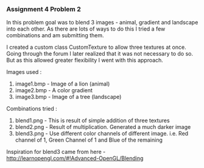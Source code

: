 ### Assignment 4 Problem 2

In this problem goal was to blend 3 images - animal, gradient and landscape into each other. As there are lots of ways to do this I tried a few combinations and am submitting them.

I created a custom class CustomTexture to allow three textures at once. Going through the forum I later realized that it was not necessary to do so. But as this allowed greater flexibility I went with this approach.

Images used :
1. image1.bmp - Image of a lion (animal)
2. image2.bmp - A color gradient
3. image3.bmp - Image of a tree (landscape)

Combinations tried :
1. blend1.png - This is result of simple addition of three textures
2. blend2.png - Result of multiplication. Generated a much darker image
3. blend3.png - Use different color channels of different image. i.e. Red channel of 1, Green Channel of 1 and Blue of the remaining

Inspiration for blend3 came from here - http://learnopengl.com/#!Advanced-OpenGL/Blending
